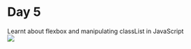 # Day 5

Learnt about flexbox and manipulating classList in JavaScript<br>
<img src = "flex-box.png">
